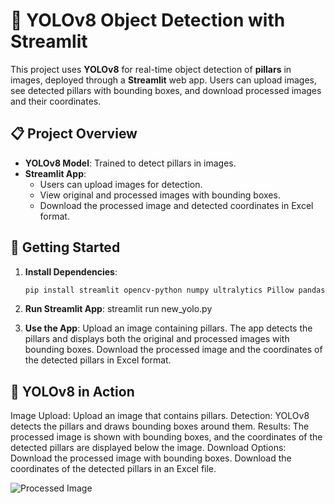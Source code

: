 # 🚀 YOLOv8 Object Detection with Streamlit

This project uses **YOLOv8** for real-time object detection of **pillars** in images, deployed through a **Streamlit** web app. Users can upload images, see detected pillars with bounding boxes, and download processed images and their coordinates.

## 📋 Project Overview

- **YOLOv8 Model**: Trained to detect pillars in images.
- **Streamlit App**: 
  - Users can upload images for detection.
  - View original and processed images with bounding boxes.
  - Download the processed image and detected coordinates in Excel format.

## 🚀 Getting Started

1. **Install Dependencies**:
   ```bash
   pip install streamlit opencv-python numpy ultralytics Pillow pandas
   
2. **Run Streamlit App**:
  streamlit run new_yolo.py

3. **Use the App**:
  Upload an image containing pillars.
  The app detects the pillars and displays both the original and processed images with bounding boxes.
  Download the processed image and the coordinates of the detected pillars in Excel format.

## 🧠 YOLOv8 in Action
  Image Upload: Upload an image that contains pillars.
  Detection: YOLOv8 detects the pillars and draws bounding boxes around them.
  Results: The processed image is shown with bounding boxes, and the coordinates of the detected pillars are displayed below the image.
  Download Options:
  Download the processed image with bounding boxes.
  Download the coordinates of the detected pillars in an Excel file.

![Processed Image](detected_image.jpg)

